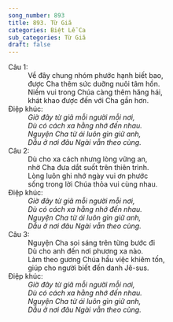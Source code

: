 ```yaml
---
song_number: 893
title: 893. Từ Giã
categories: Biệt Lễ Ca
sub_categories: Từ Giã
draft: false
---
```

<dl><dt>Câu 1:</dt><dd data-verse="1">Về đây chung nhóm phước hạnh biết bao, <br/>được Cha thêm sức duỡng nuôi tâm hồn. <br/>Niềm vui trong Chúa càng thêm hăng hái, <br/>khát khao được đến với Cha gần hơn. </dd><dt>Điệp khúc:</dt><dd data-chorus="1"><em>Giờ đây từ giã mỗi người mỗi nơi, <br/>Dù có cách xa hằng nhớ đến nhau. <br/>Nguyện Cha từ ái luôn gìn giữ anh, <br/>Dẫu ở nơi đâu Ngài vẫn theo cùng. </em></dd><dt>Câu 2:</dt><dd data-verse="2">Dù cho xa cách nhưng lòng vững an, <br/>nhờ Cha đưa dắt suốt trên thiên trình. <br/>Lòng luôn ghi nhớ ngày vui ơn phước <br/>sống trong lời Chúa thỏa vui cùng nhau. </dd><dt>Điệp khúc:</dt><dd data-chorus="1"><em>Giờ đây từ giã mỗi người mỗi nơi, <br/>Dù có cách xa hằng nhớ đến nhau. <br/>Nguyện Cha từ ái luôn gìn giữ anh, <br/>Dẫu ở nơi đâu Ngài vẫn theo cùng. </em></dd><dt>Câu 3:</dt><dd data-verse="3">Nguyện Cha soi sáng trên từng bước đi <br/>Dù cho anh đến nơi phương xa nào. <br/>Làm theo gương Chúa hầu việc khiêm tốn, <br/>giúp cho người biết đến danh Jê-sus. </dd><dt>Điệp khúc:</dt><dd data-chorus="1"><em>Giờ đây từ giã mỗi người mỗi nơi, <br/>Dù có cách xa hằng nhớ đến nhau. <br/>Nguyện Cha từ ái luôn gìn giữ anh, <br/>Dẫu ở nơi đâu Ngài vẫn theo cùng. </em></dd></dl>